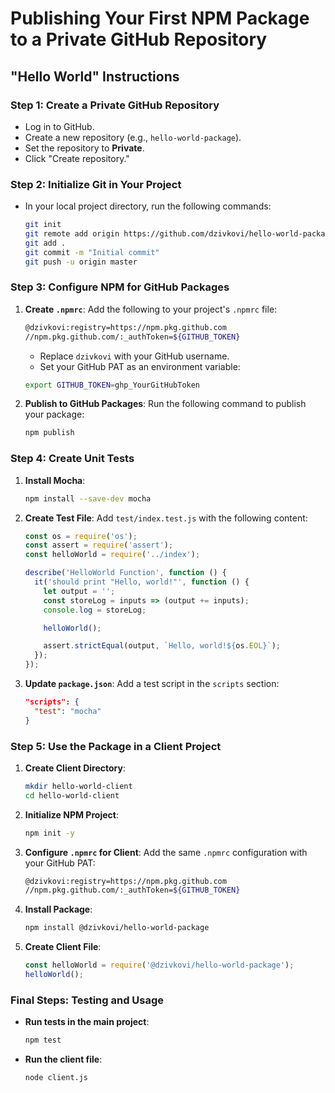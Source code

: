# Publishing Your First NPM Package to a Private GitHub Repository

## "Hello World" Instructions

### Step 1: Create a Private GitHub Repository

- Log in to GitHub.
- Create a new repository (e.g., `hello-world-package`).
- Set the repository to **Private**.
- Click "Create repository."

### Step 2: Initialize Git in Your Project

- In your local project directory, run the following commands:

  ```bash
  git init
  git remote add origin https://github.com/dzivkovi/hello-world-package.git
  git add .
  git commit -m "Initial commit"
  git push -u origin master
  ```

### Step 3: Configure NPM for GitHub Packages

1. **Create `.npmrc`**: Add the following to your project's `.npmrc` file:

   ```bash
   @dzivkovi:registry=https://npm.pkg.github.com
   //npm.pkg.github.com/:_authToken=${GITHUB_TOKEN}
   ```

   - Replace `dzivkovi` with your GitHub username.
   - Set your GitHub PAT as an environment variable:

    ```bash
    export GITHUB_TOKEN=ghp_YourGitHubToken
    ```

2. **Publish to GitHub Packages**: Run the following command to publish your package:

   ```bash
   npm publish
   ```

### Step 4: Create Unit Tests

1. **Install Mocha**:

   ```bash
   npm install --save-dev mocha
   ```

2. **Create Test File**: Add `test/index.test.js` with the following content:

   ```javascript
   const os = require('os');
   const assert = require('assert');
   const helloWorld = require('../index');

   describe('HelloWorld Function', function () {
     it('should print "Hello, world!"', function () {
       let output = '';
       const storeLog = inputs => (output += inputs);
       console.log = storeLog;

       helloWorld();

       assert.strictEqual(output, `Hello, world!${os.EOL}`);
     });
   });
   ```

3. **Update `package.json`**: Add a test script in the `scripts` section:

   ```json
   "scripts": {
     "test": "mocha"
   }
   ```

### Step 5: Use the Package in a Client Project

1. **Create Client Directory**:

   ```bash
   mkdir hello-world-client
   cd hello-world-client
   ```

2. **Initialize NPM Project**:

   ```bash
   npm init -y
   ```

3. **Configure `.npmrc` for Client**: Add the same `.npmrc` configuration with your GitHub PAT:

   ```bash
   @dzivkovi:registry=https://npm.pkg.github.com
   //npm.pkg.github.com/:_authToken=${GITHUB_TOKEN}
   ```

4. **Install Package**:

   ```bash
   npm install @dzivkovi/hello-world-package
   ```

5. **Create Client File**:

   ```javascript
   const helloWorld = require('@dzivkovi/hello-world-package');
   helloWorld();
   ```

### Final Steps: Testing and Usage

- **Run tests in the main project**:

   ```bash
   npm test
   ```

- **Run the client file**:

   ```bash
   node client.js
   ```
